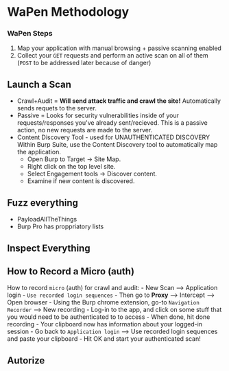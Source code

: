 # WaPen Methodology

### WaPen Steps
1) Map your application with manual browsing + passive scanning enabled
2) Collect your `GET` requests and perform an active scan on all of them (`POST` to be addressed later because of danger)



## Launch a Scan
- Crawl+Audit = **Will send attack traffic and crawl the site!** Automatically sends requets to the server.
- Passive = Looks for security vulnerabilities inside of your requests/responses you've already sent/recieved. This is a passive action, no new requests are made to the server.
- Content Discovery Tool - used for UNAUTHENTICATED DISCOVERY
Within Burp Suite, use the Content Discovery tool to automatically map the application.
	- Open Burp to Target -> Site Map.
	- Right click on the top level site.
	- Select Engagement tools -> Discover content.
	- Examine if new content is discovered.

## Fuzz everything
- PayloadAllTheThings
- Burp Pro has proppriatory lists

## Inspect Everything

## How to Record a Micro (auth)
How to record `micro` (auth) for crawl and audit:
	- New Scan --> Application login
	- `Use recorded login sequences`
	- Then go to **Proxy** --> Intercept --> Open browser
	- Using the Burp chrome extension, go-to `Navigation Recorder` --> New recording
	- Log-in to the app, and click on some stuff that you would need to be authenticated to to access
	- When done, hit done recording
	- Your clipboard now has information about your logged-in session
	- Go back to `Application login` --> Use recorded login sequences and paste your clipboard
	- Hit OK and start your authenticated scan!
  
## Autorize
